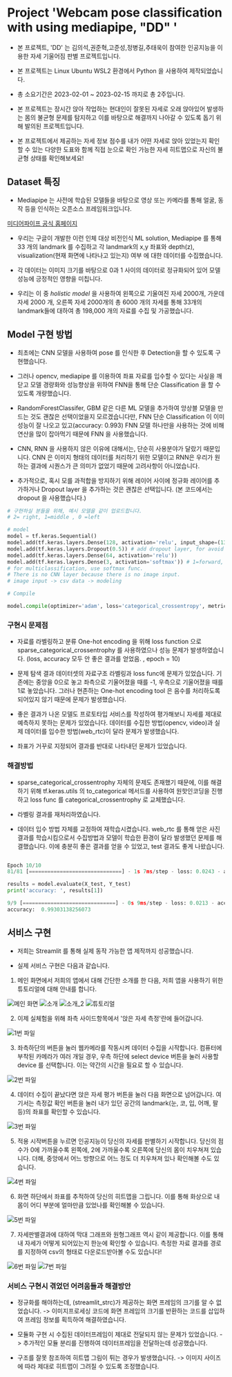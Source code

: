 # Project 'Webcam pose classification with using mediapipe, "DD" '

- 본 프로젝트, 'DD' 는 김의석,권준혁,고준성,정병길,추태욱이 참여한 인공지능을 이용한 자세 기울어짐 판별 프로젝트입니다. 

- 본 프로젝트는 Linux Ubuntu WSL2 환경에서 Python 을 사용하여 제작되었습니다. 

- 총 소요기간은 2023-02-01 ~ 2023-02-15 까지로 총 2주입니다.

- 본 프로젝트는 장시간 앉아 작업하는 현대인이 잘못된 자세로 오래 앉아있어 발생하는 몸의 불균형 문제를 탐지하고 이를 바탕으로 해결까지 나아갈 수 있도록 돕기 위해 발의된 프로젝트입니다.

- 본 프로젝트에서 제공하는 자세 정보 점수를 내가 어떤 자세로 앉아 있었는지 확인할 수 있는 다양한 도표와 함께 직접 눈으로 확인 가능한 자세 히트맵으로 자신의 불균형 상태를 확인해보세요! 


## Dataset 특징
 
 - Mediapipe 는 사전에 학습된 모델들을 바탕으로 영상 또는 카메라를 통해 얼굴, 동작 등을 인식하는 오픈소스 프레임워크입니다. 

 [미디어파이프 공식 홈페이지](https://google.github.io/mediapipe/)
 
 - 우리는 구글이 개발한 이런 인체 대상 비전인식 ML solution, Mediapipe 를 통해 33 개의 landmark 를 수집하고 각 landmark의 x,y 좌표와 depth(z), visualization(현재 화면에 나타나고 있는지) 여부 에 대한 데이터를 수집했습니다. 
 
 - 각 데이터는 이미지 크기를 바탕으로 0과 1 사이의 데이터로 정규화되어 있어 모델 성능에 긍정적인 영향을 미칩니다.
 
 - 우리는 이 중 *holistic model* 을 사용하여 왼쪽으로 기울여진 자세 2000개, 가운데 자세 2000 개, 오른쪽 자세 2000개의 총 6000 개의 자세를 통해 33개의 landmark들에 대하여 총 198,000 개의 자료를 수집 및 가공했습니다.



## Model 구현 방법
 
 - 최초에는 CNN 모델을 사용하여 pose 를 인식한 후 Detection을 할 수 있도록 구현했습니다.
 
 - 그러나 opencv, mediapipe 를 이용하여 좌표 자료를 입수할 수 있다는 사실을 깨닫고 모델 경량화와 성능향상을 위하여 FNN을 통해 단순 Classification 을 할 수 있도록 개량했습니다. 

 - RandomForestClassifer, GBM 같은 다른 ML 모델을 추가하여 앙상블 모델을 만드는 것도 괜찮은 선택이었을지 모르겠습니다만, FNN 단순 Classification 이 이미 성능이 잘 나오고 있고(accuracy: 0.993) FNN 모델 하나만을 사용하는 것에 비해 연산을 많이 잡아먹기 때문에 FNN 을 사용했습니다.

 - CNN, RNN 을 사용하지 않은 이유에 대해서는, 단순히 사용분야가 달랐기 때문입니다. CNN 은 이미지 형태의 데이터를 처리하기 위한 모델이고 RNN은 우리가 원하는 결과에 시퀀스가 큰 의미가 없었기 때문에 고려사항이 아니었습니다.

 - 추가적으로, 혹시 모를 과적합을 방지하기 위해 레이어 사이에 정규화 레이어를 추가하거나 Dropout layer 을 추가하는 것은 괜찮은 선택입니다. (본 코드에서는 dropout 을 사용했습니다.)



```python
# 구현하실 분들을 위해, 예시 모델을 같이 업로드합니다.
# 2= right, 1=middle , 0 =left

# model 
model = tf.keras.Sequential()
model.add(tf.keras.layers.Dense(128, activation='relu', input_shape=(132,)))
model.add(tf.keras.layers.Dropout(0.5)) # add dropout layer, for avoid overfitting.
model.add(tf.keras.layers.Dense(64, activation='relu'))
model.add(tf.keras.layers.Dense(3, activation='softmax')) # 1=forward, 2=right, 0=left
# for multiclassification, use softmax func.
# There is no CNN layer because there is no image input. 
# image input -> csv data -> modeling 

# Compile 

model.compile(optimizer='adam', loss='categorical_crossentropy', metrics=['accuracy'])
```



### 구현시 문제점

 - 자료를 라벨링하고 분류 One-hot encoding 을 위해 loss function 으로 sparse_categorical_crossentrophy 를 사용하였으나 성능 문제가 발생하였습니다. (loss, accuracy 모두  안 좋은 결과를 얻었음. , epoch = 10)

 - 문제 탐색 결과 데이터셋의 자료구조 라벨링과 loss func에 문제가 있었습니다. 기존에는 중앙을 0으로 놓고 좌측으로 기울어졌을 때를 -1, 우측으로 기울어졌을 때를 1로 놓았습니다. 그러나 현존하는 One-hot encoding tool 은 음수를 처리하도록 되어있지 않기 때문에 문제가 발생했습니다.

 - 좋은 결과가 나온 모델도 프로토타입 서비스를 작성하여 평가해보니 자세를 제대로 예측하지 못하는 문제가 있었습니다. 데이터를 수집한 방법(opencv, video)과 실제 데이터를 입수한 방법(web_rtc)이 달라 문제가 발생했습니다.

 - 좌표가 거꾸로 지정되어 결과를 반대로 나타내던 문제가 있었습니다. 



 ### 해결방법
 
 - sparse_categorical_crossentrophy 자체의 문제도 존재했기 때문에, 이를 해결하기 위해 tf.keras.utils 의 to_categorical 메서드를 사용하여 원핫인코딩을 진행하고 loss func 를 categorical_crossentrophy 로 교체했습니다. 

 - 라벨링 결과를 재처리하였습니다.
 
 - 데이터 입수 방법 자체를 교정하여 재학습시켰습니다. web_rtc 를 통해 얻은 사진 결과를 학습시킴으로서 수집방법과 모델이 학습한 환경이 달라 발생했던 문제를 해결했습니다. 이에 충분히 좋은 결과를 얻을 수 있었고, test 결과도 좋게 나왔습니다. 



```python 

Epoch 10/10
81/81 [==============================] - 1s 7ms/step - loss: 0.0243 - accuracy: 0.9934

results = model.evaluate(X_test, Y_test)
print('accuracy: ', results[1])

9/9 [==============================] - 0s 9ms/step - loss: 0.0213 - accuracy: 0.9930
accuracy:  0.99303138256073
```
 


 ## 서비스 구현

- 저희는 Streamlit 를 통해 실제 동작 가능한 앱 제작까지 성공했습니다. 

- 실제 서비스 구현은 다음과 같습니다.


1. 메인 화면에서 저희의 앱에서 대해 간단한 소개를 한 다음, 저희 앱을 사용하기 위한 튜토리얼에 대해 안내를 합니다.

![메인 화면](https://blog.kakaocdn.net/dn/clXyDa/btrZC4JbF0g/HLntMnrFSge1sk6ztECjP0/img.png)
![소개](https://blog.kakaocdn.net/dn/ct4yT5/btrZzK6hn66/zbWW7DWp1TO1srXPWbH3HK/img.png)
![소개_2](https://blog.kakaocdn.net/dn/AmbBe/btrZC4bjPTK/oQA5dhVb3KhAScTwMyihlK/img.png)
![튜토리얼](https://blog.kakaocdn.net/dn/BCVwM/btrZBtbCrfK/QSK8O0AY7sQskgi1jJV9d1/img.png)


2. 이제 실체험을 위해 좌측 사이드항목에서 '앉은 자세 측정'란에 들어갑니다. 

![1번 파일](https://img1.daumcdn.net/thumb/R1280x0/?scode=mtistory2&fname=https%3A%2F%2Fblog.kakaocdn.net%2Fdn%2FbYJ8Bc%2FbtrZBGhBD1c%2FJ9N8aKxHaQ7kz2ndORjeT0%2Fimg.png)


3. 좌측하단의 버튼을 눌러 웹카메라를 작동시켜 데이터 수집을 시작합니다. 컴퓨터에 부착된 카메라가 여러 개일 경우, 우측 하단에 select device 버튼을 눌러 사용할 device 를 선택합니다. 이는 약간의 시간을 필요로 할 수 있습니다.

![2번 파일](https://img1.daumcdn.net/thumb/R1280x0/?scode=mtistory2&fname=https%3A%2F%2Fblog.kakaocdn.net%2Fdn%2F15g63%2FbtrZGXvYqAt%2FWIBd9iVgKqeqbivNj1cfyk%2Fimg.png)


4. 데이터 수집이 끝났다면 앉은 자세 평가 버튼을 눌러 다음 화면으로 넘어갑니다. 여기서는 측정값 확인 버튼을 눌러 내가 있던 공간의 landmark(눈, 코, 입, 어깨, 팔 등)의 좌표를 확인할 수 있습니다.

![3번 파일](https://img1.daumcdn.net/thumb/R1280x0/?scode=mtistory2&fname=https%3A%2F%2Fblog.kakaocdn.net%2Fdn%2Fom4QT%2FbtrZAGWHNGv%2FhthJI0SK69h6SkFHhknK71%2Fimg.png)


5. 적용 시작버튼을 누르면 인공지능이 당신의 자세를 판별하기 시작합니다. 당신의 점수가 0에 가까울수록 왼쪽에, 2에 가까울수록 오른쪽에 당신의 몸이 치우쳐져 있습니다. 더해, 중앙에서 어느 방향으로 어느 정도 더 치우쳐져 있나 확인해볼 수도 있습니다.

![4번 파일](https://img1.daumcdn.net/thumb/R1280x0/?scode=mtistory2&fname=https%3A%2F%2Fblog.kakaocdn.net%2Fdn%2FqQH1E%2FbtrZCqyKJZQ%2Fi9r1KsmK7TSd9bEWlIN3YK%2Fimg.png)


6. 화면 하단에서 좌표를 추적하여 당신의 히트맵을 그립니다. 이를 통해 화상으로 내 몸이 어디 부분에 얼마만큼 있었나를 확인해볼 수 있습니다.

![5번 파일](https://blog.kakaocdn.net/dn/bffjLC/btrZz44vS68/GgD00njL17g76Bq5rv6qv0/img.png)



7. 자세판별결과에 대하여 막대 그래프와 원형그래프 역시 같이 제공합니다. 이를 통해 내 자세가 어떻게 되어있는지 한눈에 확인할 수 있습니다. 측정한 자료 결과를 경로를 지정하여 csv의 형태로 다운로드받아볼 수도 있습니다!

![6번 파일](https://img1.daumcdn.net/thumb/R1280x0/?scode=mtistory2&fname=https%3A%2F%2Fblog.kakaocdn.net%2Fdn%2FkD7Co%2FbtrZA3qvJkD%2F5CRpN9Wk1q9XlO4RLwOIZ0%2Fimg.png)
![7번 파일](https://img1.daumcdn.net/thumb/R1280x0/?scode=mtistory2&fname=https%3A%2F%2Fblog.kakaocdn.net%2Fdn%2FbtcfBD%2FbtrZCp0VZy7%2FQ0S6ZvGWB6TGblj6CRYlG1%2Fimg.png)



### 서비스 구현시 겪었던 어려움들과 해결방안

- 정규화를 해야하는데, (streamlit_strc)가 제공하는 화면 프레임의 크기를 알 수 없었습니다. -> 이미지프로세싱 코드에 화면 프레임의 크기를 반환하는 코드를 삽입하여 프레임 정보를 획득하여 해결하였습니다.

- 모듈화 구현 시 수집된 데이터프레임이 제대로 전달되지 않는 문제가 있었습니다. -> 추가적인 모듈 분리를 진행하여 데이터프레임을 전달하는데 성공했습니다. 

- 구조를 잘못 참조하여 히트맵 그림이 튀는 경우가 발생했습니다. -> 이미지 사이즈에 따라 제대로 히트맵이 그려질 수 있도록 조정했습니다.